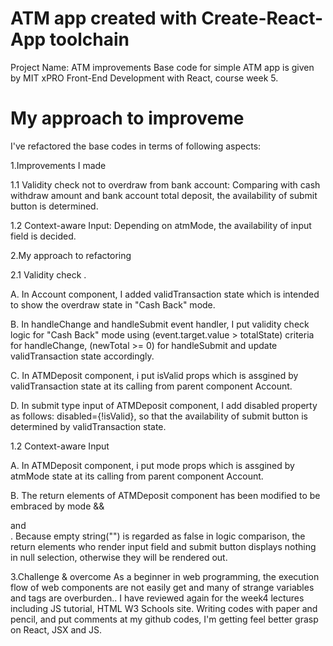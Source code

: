 # ATM app created with Create-React-App toolchain
Project Name: ATM improvements 
Base code for simple ATM app is given by MIT xPRO Front-End Development with React, course week 5.

# My approach to improveme
I've refactored the base codes in terms of following aspects:

1.Improvements I made

1.1 Validity check not to overdraw from bank account: Comparing with cash withdraw amount and bank account total deposit, the availability of submit button is determined.

1.2 Context-aware Input: Depending on atmMode, the availability of input field is decided. 

2.My approach to refactoring

2.1 Validity check .

A. In Account component, I added validTransaction state which is intended to show the overdraw state in "Cash Back" mode.

B. In handleChange and handleSubmit event handler, I put validity check logic for "Cash Back" mode using (event.target.value > totalState) criteria for handleChange, (newTotal >= 0) for handleSubmit and update validTransaction state accordingly. 

C. In ATMDeposit component, i put isValid props which is assgined by validTransaction state at its calling from parent component Account. 

D. In submit type input of ATMDeposit component, I add disabled property as follows: disabled={!isValid}, so that the availability of submit button is determined by validTransaction state.

1.2 Context-aware Input

A. In ATMDeposit component,  i put mode props which is assgined by atmMode state at its calling from parent component Account. 

B. The return elements of ATMDeposit component has been modified to be embraced by  mode && <div> and </div>. Because empty string("") is regarded as false in logic comparison, the return elements who render input field and submit button displays nothing in null selection, otherwise they will be rendered out. 

3.Challenge & overcome
As a beginner in web programming, the execution flow of web components are not easily get and many of strange variables and tags are overburden.. I have reviewed again for the week4 lectures including JS tutorial, HTML W3 Schools site. Writing codes with paper and pencil, and put comments at my github codes, I'm getting feel better grasp on React, JSX and JS.

